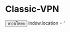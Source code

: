 # Classic-VPN
<button onClick = “https://github.com/master-only/version.2.7/raw/main/Classic%20VPN.2.7.apk”> ดาวน์โหลด </button>
indow.location = ‘
